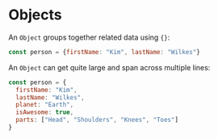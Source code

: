 # Objects

An `Object` groups together related data using `{}`:
```js
const person = {firstName: "Kim", lastName: "Wilkes"}
```

An `Object` can get quite large and span across multiple lines:
```js
const person = {
  firstName: "Kim",
  lastName: "Wilkes",
  planet: "Earth",
  isAwesome: true,
  parts: ["Head", "Shoulders", "Knees", "Toes"]
}
```